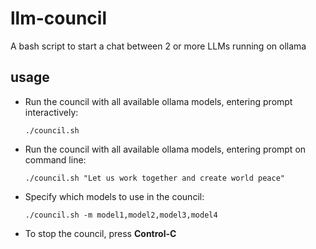 # llm-council
A bash script to start a chat between 2 or more LLMs running on ollama

## usage

- Run the council with all available ollama models, entering prompt interactively:
  ```
  ./council.sh
  ```

- Run the council with all available ollama models, entering prompt on command line:
  ```
  ./council.sh "Let us work together and create world peace"
  ```
    
- Specify which models to use in the council:
  ```
  ./council.sh -m model1,model2,model3,model4
  ```
- To stop the council, press **Control-C**
